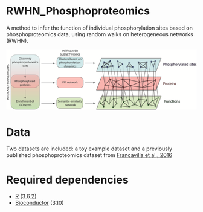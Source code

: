 # RWHN_Phosphoproteomics
A method to infer the function of individual phosphorylation sites based on phosphoproteomics data, using random walks on heterogeneous networks (RWHN).

![Figure 1](figure/Figure1.png?raw=true "Title")
 
# Data
Two datasets are included: a toy example dataset and a previously published phosphoproteomics dataset from [Francavilla et al., 2016](https://www.nature.com/articles/nsmb.3218)

# Required dependencies
* [R](https://www.r-project.org/) (3.6.2)
* [Bioconductor](https://www.bioconductor.org/) (3.10)

